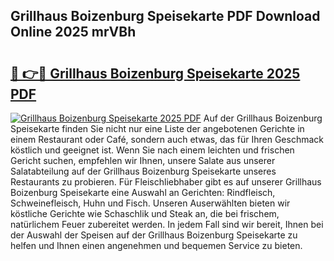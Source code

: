 ## Grillhaus Boizenburg Speisekarte PDF Download Online 2025 mrVBh

# <h2><a href="http://gcah9u.nevu.top/?p=Grillhaus+Boizenburg+Speisekarte">🔗 👉🔴 Grillhaus Boizenburg Speisekarte 2025 PDF</a></h2>

[![Grillhaus Boizenburg Speisekarte 2025 PDF](https://i.imgur.com/dBaPXMq.png)](http://gcah9u.nevu.top/?p=Grillhaus+Boizenburg+Speisekarte)
Auf der Grillhaus Boizenburg Speisekarte finden Sie nicht nur eine Liste der angebotenen Gerichte in einem Restaurant oder Café, sondern auch etwas, das für Ihren Geschmack köstlich und geeignet ist. Wenn Sie nach einem leichten und frischen Gericht suchen, empfehlen wir Ihnen, unsere Salate aus unserer Salatabteilung auf der Grillhaus Boizenburg Speisekarte unseres Restaurants zu probieren. Für Fleischliebhaber gibt es auf unserer Grillhaus Boizenburg Speisekarte eine Auswahl an Gerichten: Rindfleisch, Schweinefleisch, Huhn und Fisch. Unseren Auserwählten bieten wir köstliche Gerichte wie Schaschlik und Steak an, die bei frischem, natürlichem Feuer zubereitet werden. In jedem Fall sind wir bereit, Ihnen bei der Auswahl der Speisen auf der Grillhaus Boizenburg Speisekarte zu helfen und Ihnen einen angenehmen und bequemen Service zu bieten.
